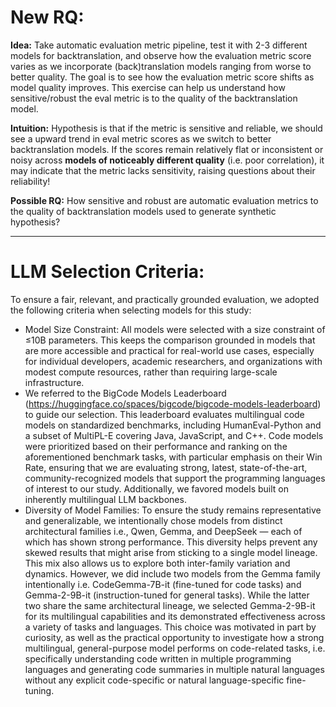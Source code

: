 # New RQ: 


**Idea:** Take automatic evaluation metric pipeline, test it with 2-3 different models for backtranslation, and observe how the evaluation metric score varies as we incorporate (back)translation models ranging from worse to better quality. The goal is to see how the evaluation metric score shifts as model quality improves. This exercise can help us understand how sensitive/robust the eval metric is to the quality of the backtranslation model.

**Intuition:** Hypothesis is that if the metric is sensitive and reliable, we should see a upward trend in eval metric scores as we switch to better backtranslation models. If the scores remain relatively flat or inconsistent or noisy across **models of noticeably different quality** (i.e. poor correlation), it may indicate that the metric lacks sensitivity, raising questions about their reliability!

**Possible RQ:** How sensitive and robust are automatic evaluation metrics to the quality of backtranslation models used to generate synthetic hypothesis?



----

# LLM Selection Criteria:

To ensure a fair, relevant, and practically grounded evaluation, we adopted the following criteria when selecting models for this study:
- Model Size Constraint: All models were selected with a size constraint of ≤10B parameters. This keeps the comparison grounded in models that are more accessible and practical for real-world use cases, especially for individual developers, academic researchers, and organizations with modest compute resources, rather than requiring large-scale infrastructure.
- We referred to the BigCode Models Leaderboard (https://huggingface.co/spaces/bigcode/bigcode-models-leaderboard) to guide our selection. This leaderboard evaluates multilingual code models on standardized benchmarks, including HumanEval-Python and a subset of MultiPL-E covering Java, JavaScript, and C++. Code models were prioritized based on their performance and ranking on the aforementioned benchmark tasks, with particular emphasis on their Win Rate, ensuring that we are evaluating strong, latest, state-of-the-art, community-recognized models that support the programming languages of interest to our study. Additionally, we favored models built on inherently multilingual LLM backbones.
- Diversity of Model Families: To ensure the study remains representative and generalizable, we intentionally chose models from distinct architectural families i.e., Qwen, Gemma, and DeepSeek — each of which has shown strong performance. This diversity helps prevent any skewed results that might arise from sticking to a single model lineage. This mix also allows us to explore both inter-family variation and dynamics. However, we did include two models from the Gemma family intentionally i.e. CodeGemma-7B-it (fine-tuned for code tasks) and Gemma-2-9B-it (instruction-tuned for general tasks). While the latter two share the same architectural lineage, we selected Gemma-2-9B-it for its multilingual capabilities and its demonstrated effectiveness across a variety of tasks and languages. This choice was motivated in part by curiosity, as well as the practical opportunity to investigate how a strong multilingual, general-purpose model performs on code-related tasks, i.e. specifically understanding code written in multiple programming languages and generating code summaries in multiple natural languages without any explicit code-specific or natural language-specific fine-tuning.




